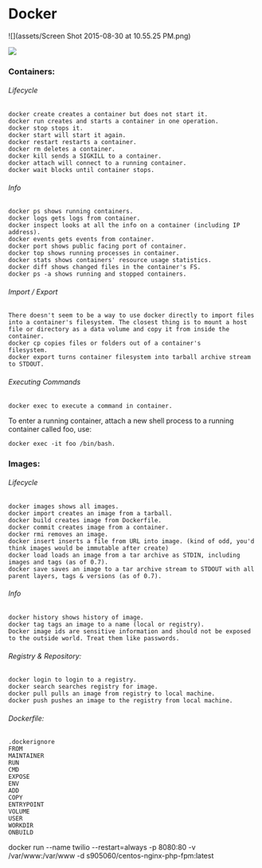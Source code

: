 # Docker

![](assets/Screen Shot 2015-08-30 at 10.55.25 PM.png)

![](assets/68747470733a2f2f7777772e64726f70626f782e636f6d2f732f3772646e6631683338746e347770312f56584c414e2d4f7665726c61792e706e673f646c3d31.png)

### Containers:

###### Lifecycle

```
docker create creates a container but does not start it.
docker run creates and starts a container in one operation.
docker stop stops it.
docker start will start it again.
docker restart restarts a container.
docker rm deletes a container.
docker kill sends a SIGKILL to a container.
docker attach will connect to a running container.
docker wait blocks until container stops.
```

###### Info

```
docker ps shows running containers.
docker logs gets logs from container.
docker inspect looks at all the info on a container (including IP address).
docker events gets events from container.
docker port shows public facing port of container.
docker top shows running processes in container.
docker stats shows containers' resource usage statistics.
docker diff shows changed files in the container's FS.
docker ps -a shows running and stopped containers.
```

###### Import / Export

```
There doesn't seem to be a way to use docker directly to import files into a container's filesystem. The closest thing is to mount a host file or directory as a data volume and copy it from inside the container.
docker cp copies files or folders out of a container's
filesystem.
docker export turns container filesystem into tarball archive stream to STDOUT.
```

###### Executing Commands

```
docker exec to execute a command in container.
```

To enter a running container, attach a new shell process to a running container called foo, use:

```
docker exec -it foo /bin/bash.
```

### Images:

###### Lifecycle

```
docker images shows all images.
docker import creates an image from a tarball.
docker build creates image from Dockerfile.
docker commit creates image from a container.
docker rmi removes an image.
docker insert inserts a file from URL into image. (kind of odd, you'd think images would be immutable after create)
docker load loads an image from a tar archive as STDIN, including images and tags (as of 0.7).
docker save saves an image to a tar archive stream to STDOUT with all parent layers, tags & versions (as of 0.7).
```

###### Info

```
docker history shows history of image.
docker tag tags an image to a name (local or registry).
Docker image ids are sensitive information and should not be exposed to the outside world. Treat them like passwords.
```

###### Registry & Repository:

```
docker login to login to a registry.
docker search searches registry for image.
docker pull pulls an image from registry to local machine.
docker push pushes an image to the registry from local machine.
```

###### Dockerfile:

```
.dockerignore
FROM
MAINTAINER
RUN
CMD
EXPOSE
ENV
ADD
COPY
ENTRYPOINT
VOLUME
USER
WORKDIR
ONBUILD
```

docker run --name twilio --restart=always -p 8080:80 -v /var/www:/var/www -d s905060/centos-nginx-php-fpm:latest
